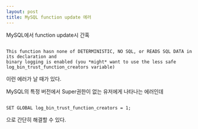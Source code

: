 ```yaml
---
layout: post
title: MySQL function update 에러
---
```


MySQL에서 function update시 간혹 

<pre><code>
This function hasn none of DETERMINISTIC, NO SQL, or READS SQL DATA in its declaration and 
binary logging is enabled (you *might* want to use the less safe log_bin_trust_function_creators variable)
</code></pre>

이런 에러가 날 때가 있다.

MySQL의 특정 버전에서 Super권한이 없는 유저에게 나타나는 에러인데

<pre><code>
SET GLOBAL log_bin_trust_function_creators = 1;
</code></pre>

으로 간단히 해결할 수 있다.
